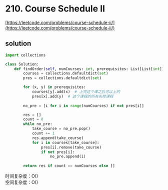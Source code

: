 # 210. Course Schedule II
[https://leetcode.com/problems/course-schedule-ii/](https://leetcode.com/problems/course-schedule-ii/)


## solution

```python
import collections

class Solution:
    def findOrder(self, numCourses: int, prerequisites: List[List[int]]) -> List[int]:
        courses = collections.defaultdict(set)
        pres = collections.defaultdict(set)

        for (x, y) in prerequisites:
            courses[y].add(x)  # 上完这个课之后可以上的
            pres[x].add(y)  # 这个课程的所有先修课程
        
        no_pre = [i for i in range(numCourses) if not pres[i]]

        res = []
        count = 0
        while no_pre:
            take_course = no_pre.pop()
            count += 1
            res.append(take_course)
            for i in courses[take_course]:
                pres[i].remove(take_course)
                if not pres[i]:
                    no_pre.append(i)
        
        return res if count == numCourses else []
```
时间复杂度：O() <br>
空间复杂度：O()
